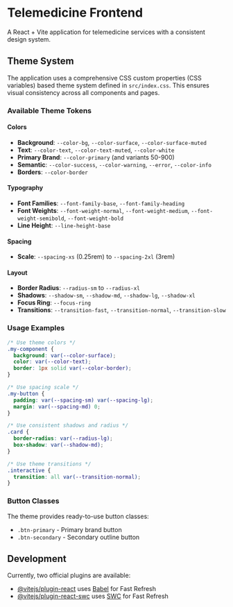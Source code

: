 # Telemedicine Frontend

A React + Vite application for telemedicine services with a consistent design system.

## Theme System

The application uses a comprehensive CSS custom properties (CSS variables) based theme system defined in `src/index.css`. This ensures visual consistency across all components and pages.

### Available Theme Tokens

#### Colors
- **Background**: `--color-bg`, `--color-surface`, `--color-surface-muted`
- **Text**: `--color-text`, `--color-text-muted`, `--color-white`
- **Primary Brand**: `--color-primary` (and variants 50-900)
- **Semantic**: `--color-success`, `--color-warning`, `--error`, `--color-info`
- **Borders**: `--color-border`

#### Typography
- **Font Families**: `--font-family-base`, `--font-family-heading`
- **Font Weights**: `--font-weight-normal`, `--font-weight-medium`, `--font-weight-semibold`, `--font-weight-bold`
- **Line Height**: `--line-height-base`

#### Spacing
- **Scale**: `--spacing-xs` (0.25rem) to `--spacing-2xl` (3rem)

#### Layout
- **Border Radius**: `--radius-sm` to `--radius-xl`
- **Shadows**: `--shadow-sm`, `--shadow-md`, `--shadow-lg`, `--shadow-xl`
- **Focus Ring**: `--focus-ring`
- **Transitions**: `--transition-fast`, `--transition-normal`, `--transition-slow`

### Usage Examples

```css
/* Use theme colors */
.my-component {
  background: var(--color-surface);
  color: var(--color-text);
  border: 1px solid var(--color-border);
}

/* Use spacing scale */
.my-button {
  padding: var(--spacing-sm) var(--spacing-lg);
  margin: var(--spacing-md) 0;
}

/* Use consistent shadows and radius */
.card {
  border-radius: var(--radius-lg);
  box-shadow: var(--shadow-md);
}

/* Use theme transitions */
.interactive {
  transition: all var(--transition-normal);
}
```

### Button Classes
The theme provides ready-to-use button classes:
- `.btn-primary` - Primary brand button
- `.btn-secondary` - Secondary outline button

## Development

Currently, two official plugins are available:

- [@vitejs/plugin-react](https://github.com/vitejs/vite-plugin-react/blob/main/packages/plugin-react) uses [Babel](https://babeljs.io/) for Fast Refresh
- [@vitejs/plugin-react-swc](https://github.com/vitejs/vite-plugin-react/blob/main/packages/plugin-react-swc) uses [SWC](https://swc.rs/) for Fast Refresh
